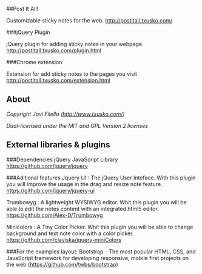##Post It All!

Customizable sticky notes for the web.
http://postitall.txusko.com/

###jQuery Plugin

jQuery plugin for adding sticky notes in your webpage.
http://postitall.txusko.com/plugin.html

###Chrome extension

Extension for add sticky notes to the pages you visit
http://postitall.txusko.com/extension.html

## About

_Copyright Javi Filella (http://www.txusko.com/)_

_Dual-licensed under the MIT and GPL Version 2 licenses_

## External libraries & plugins

###Dependencies
jQuery JavaScript Library
https://github.com/jquery/jquery

###Aditional features
Jquery UI : The jQuery User Inteface. With this plugin you will improve the usage in the drag and resize note feature.
https://github.com/jquery/jquery-ui

Trumbowyg : A lightweight WYSIWYG editor. Whit this plugin you will be able to edit the notes content with an integrated html5 editor.
https://github.com/Alex-D/Trumbowyg

Minicolors : A Tiny Color Picker. Whit this plugin you will be able to change background and text note color with a color picker.
https://github.com/claviska/jquery-miniColors

###For the examples layout:
Bootstrap - The most popular HTML, CSS, and JavaScript framework for developing responsive, mobile first projects on the web (https://github.com/twbs/bootstrap)
